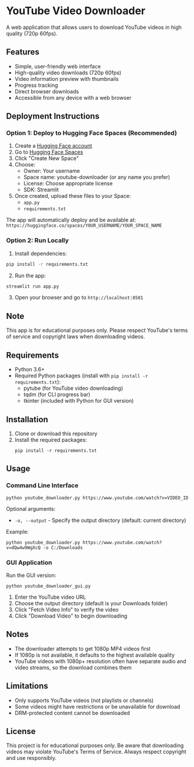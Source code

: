 # YouTube Video Downloader

A web application that allows users to download YouTube videos in high quality (720p 60fps).

## Features

- Simple, user-friendly web interface
- High-quality video downloads (720p 60fps)
- Video information preview with thumbnails
- Progress tracking
- Direct browser downloads
- Accessible from any device with a web browser

## Deployment Instructions

### Option 1: Deploy to Hugging Face Spaces (Recommended)

1. Create a [Hugging Face account](https://huggingface.co/join)
2. Go to [Hugging Face Spaces](https://huggingface.co/spaces)
3. Click "Create New Space"
4. Choose:
   - Owner: Your username
   - Space name: youtube-downloader (or any name you prefer)
   - License: Choose appropriate license
   - SDK: Streamlit
5. Once created, upload these files to your Space:
   - `app.py`
   - `requirements.txt`

The app will automatically deploy and be available at: `https://huggingface.co/spaces/YOUR_USERNAME/YOUR_SPACE_NAME`

### Option 2: Run Locally

1. Install dependencies:
```bash
pip install -r requirements.txt
```

2. Run the app:
```bash
streamlit run app.py
```

3. Open your browser and go to `http://localhost:8501`

## Note

This app is for educational purposes only. Please respect YouTube's terms of service and copyright laws when downloading videos.

## Requirements

- Python 3.6+
- Required Python packages (install with `pip install -r requirements.txt`):
  - pytube (for YouTube video downloading)
  - tqdm (for CLI progress bar)
  - tkinter (included with Python for GUI version)

## Installation

1. Clone or download this repository
2. Install the required packages:
   ```
   pip install -r requirements.txt
   ```

## Usage

### Command Line Interface

```
python youtube_downloader.py https://www.youtube.com/watch?v=VIDEO_ID
```

Optional arguments:
- `-o, --output` - Specify the output directory (default: current directory)

Example:
```
python youtube_downloader.py https://www.youtube.com/watch?v=dQw4w9WgXcQ -o C:/Downloads
```

### GUI Application

Run the GUI version:
```
python youtube_downloader_gui.py
```

1. Enter the YouTube video URL
2. Choose the output directory (default is your Downloads folder)
3. Click "Fetch Video Info" to verify the video
4. Click "Download Video" to begin downloading

## Notes

- The downloader attempts to get 1080p MP4 videos first
- If 1080p is not available, it defaults to the highest available quality
- YouTube videos with 1080p+ resolution often have separate audio and video streams, so the download combines them

## Limitations

- Only supports YouTube videos (not playlists or channels)
- Some videos might have restrictions or be unavailable for download
- DRM-protected content cannot be downloaded

## License

This project is for educational purposes only. Be aware that downloading videos may violate YouTube's Terms of Service. Always respect copyright and use responsibly. 